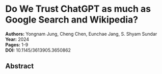 # Do We Trust ChatGPT as much as Google Search and Wikipedia?

**Authors:** Yongnam Jung, Cheng Chen, Eunchae Jang, S. Shyam Sundar  
**Year:** 2024  
**Pages:** 1-9  
**DOI:** 10.1145/3613905.3650862  

## Abstract


